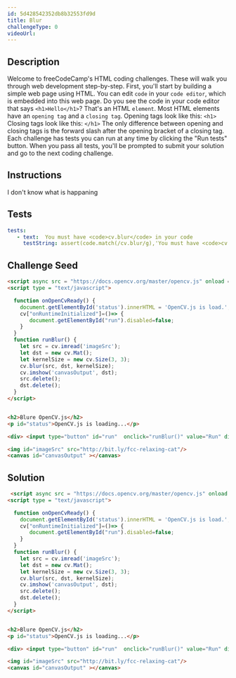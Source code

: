 ```yaml
---
id: 5d428542352db8b32553fd9d
title: Blur
challengeType: 0
videoUrl: 
---
```


## Description
<section id='description'>
Welcome to freeCodeCamp's HTML coding challenges. These will walk you through web development step-by-step.
First, you'll start by building a simple web page using HTML. You can edit <code>code</code> in your <code>code editor</code>, which is embedded into this web page.
Do you see the code in your code editor that says <code>&#60;h1&#62;Hello&#60;/h1&#62;</code>? That's an HTML <code>element</code>.
Most HTML elements have an <code>opening tag</code> and a <code>closing tag</code>.
Opening tags look like this:
<code>&#60;h1&#62;</code>
Closing tags look like this:
<code>&#60;/h1&#62;</code>
The only difference between opening and closing tags is the forward slash after the opening bracket of a closing tag.
Each challenge has tests you can run at any time by clicking the "Run tests" button. When you pass all tests, you'll be prompted to submit your solution and go to the next coding challenge.
</section>

## Instructions
<section id='instructions'>
I don't know what is happaning
</section>

## Tests
<section id='tests'>

```yml
tests:
   - text:  You must have <code>cv.blur</code> in your code
     testString: assert(code.match(/cv.blur/g),'You must have <code>cv.blur</code> in your code'); 
 ```

</section>

## Challenge Seed

<section id='challengeSeed'>

<div id='html-seed'>

```html
<script async src = "https://docs.opencv.org/master/opencv.js" onload = "onOpenCvReady();" type = "text/javascript"></script>
<script type = "text/javascript">

  function onOpenCvReady() {
    document.getElementById('status').innerHTML = 'OpenCV.js is load.';
    cv["onRuntimeInitialized"]=()=> {
       document.getElementById("run").disabled=false;
    }
  }
  function runBlur() {
    let src = cv.imread('imageSrc');
    let dst = new cv.Mat();
    let kernelSize = new cv.Size(3, 3);
    cv.blur(src, dst, kernelSize);
    cv.imshow('canvasOutput', dst);
    src.delete();
    dst.delete();
  }
</script>


<h2>Blure OpenCV.js</h2>
<p id="status">OpenCV.js is loading...</p>

<div> <input type="button" id="run"  onclick="runBlur()" value="Run" disabled=true /></div>

<img id="imageSrc" src="http://bit.ly/fcc-relaxing-cat"/>
<canvas id="canvasOutput" ></canvas>
```

</div>

</section>

## Solution

<section id='solution'>

```html
 <script async src = "https://docs.opencv.org/master/opencv.js" onload = "onOpenCvReady();" type = "text/javascript"></script>
<script type = "text/javascript">

  function onOpenCvReady() {
    document.getElementById('status').innerHTML = 'OpenCV.js is load.';
    cv["onRuntimeInitialized"]=()=> {
       document.getElementById("run").disabled=false;
    }
  }
  function runBlur() {
    let src = cv.imread('imageSrc');
    let dst = new cv.Mat();
    let kernelSize = new cv.Size(3, 3);
    cv.blur(src, dst, kernelSize);
    cv.imshow('canvasOutput', dst);
    src.delete();
    dst.delete();
  }
</script>


<h2>Blure OpenCV.js</h2>
<p id="status">OpenCV.js is loading...</p>

<div> <input type="button" id="run"  onclick="runBlur()" value="Run" disabled=true /></div>

<img id="imageSrc" src="http://bit.ly/fcc-relaxing-cat"/>
<canvas id="canvasOutput" ></canvas>
```

</section>
